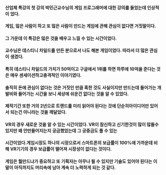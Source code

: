 ####  산업체 특강의 첫 강의 박민근교수님의 게임 프로그래머에 대한 강의를 들었는데 인상적이 었다. 
####  게임, 많은 사람이 하고 또 많은 사람이 만드는 게임에 관해 관심이 없다면 거짓말이다. 
#### 그 가운데 이 특강은 많은 것을 배우고 느낄 수 있는 시간이었다. 
#### 교수님은 데스티니 차일드를 만든 분으로서 나도 해본 게임이었다. 따라서 더 많은 관심이 생겼다.
#### 특히 데스티니 차일드의 가치가 50억이고 구글에서 1위를 하면 하루에 10억을 준다는 것은 매우 센세이션하고충격적인 이야기였다. 
#### 솔직히 돈에 관심이 없다는 것은 거짓인 만큼 혹한 것도 사실이지만 만드는데 들어가는 개발비와 들어가는 시간을 보니 세상에 쉬운건 없다는 것을 알 수 있었다.
#### 제작기간 또한 거의 2년으로 트랜드를 미리 읽어야 된다는 것에 단순히아이디어만 있어서 되는건 아니라는 것을 깨달았다.  
####  VR의 경우  새로운 것을 알 수 있는 시간이었다. VR이 참신하고 신기한것이 많이 많들수 있지만 왜 안만들어지는지 궁금했었는데 그 궁중금도 풀 수 있는 
#### 시간이었다.게임시장도 하나의 시장으로서 스마트폰의 보급률이 100%에 가까운데 비해 VR기기의 경우 보급률이 떨어져 시장성이 없다는 것이다.
#### 게임은 뭘만드냐가 중요하고 또 기획자는 아무나 될 수 있지만 기술도 있어야 된다는 이 말이 아직까지도 머리속에 남아 계속 더 노력하게 되는 것 같다.
